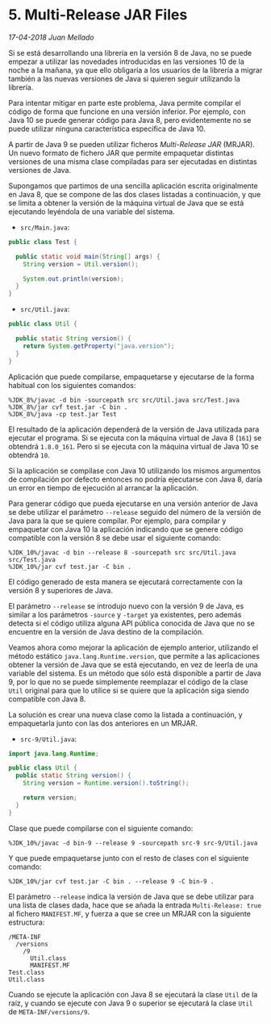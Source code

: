 # 5. Multi-Release JAR Files

_17-04-2018_ _Juan Mellado_

Si se está desarrollando una librería en la versión 8 de Java, no se puede empezar a utilizar las novedades introducidas en las versiones 10 de la noche a la mañana, ya que ello obligaría a los usuarios de la librería a migrar también a las nuevas versiones de Java si quieren seguir utilizando la librería.

Para intentar mitigar en parte este problema, Java permite compilar el código de forma que funcione en una versión inferior. Por ejemplo, con Java 10 se puede generar código para Java 8, pero evidentemente no se puede utilizar ninguna característica específica de Java 10.

A partir de Java 9 se pueden utilizar ficheros _Multi-Release JAR_ (MRJAR). Un nuevo formato de fichero JAR que permite empaquetar distintas versiones de una misma clase compiladas para ser ejecutadas en distintas versiones de Java.

Supongamos que partimos de una sencilla aplicación escrita originalmente en Java 8, que se compone de las dos clases listadas a continuación, y que se limita a obtener la versión de la máquina virtual de Java que se está ejecutando leyéndola de una variable del sistema.

- ```src/Main.java```:

```java
public class Test {

  public static void main(String[] args) {
    String version = Util.version();

    System.out.println(version);
  }
}
```

- ```src/Util.java```:

```java
public class Util {

  public static String version() {
    return System.getProperty("java.version");
  }
}
```

Aplicación que puede compilarse, empaquetarse y ejecutarse de la forma habitual con los siguientes comandos:

```text
%JDK_8%/javac -d bin -sourcepath src src/Util.java src/Test.java
%JDK_8%/jar cvf test.jar -C bin .
%JDK_8%/java -cp test.jar Test
```

El resultado de la aplicación dependerá de la versión de Java utilizada para ejecutar el programa. Si se ejecuta con la máquina virtual de Java 8 (```161```) se obtendrá ```1.8.0_161```. Pero si se ejecuta con la máquina virtual de Java 10 se obtendrá ```10```.

Si la aplicación se compilase con Java 10 utilizando los mismos argumentos de compilación por defecto entonces no podría ejecutarse con Java 8, daría un error en tiempo de ejecución al arrancar la aplicación.

Para generar código que pueda ejecutarse en una versión anterior de Java se debe utilizar el parámetro ```--release``` seguido del número de la versión de Java para la que se quiere compilar. Por ejemplo, para compilar y empaquetar con Java 10 la aplicación indicando que se genere código compatible con la versión 8 se debe usar el siguiente comando:

```text
%JDK_10%/javac -d bin --release 8 -sourcepath src src/Util.java src/Test.java
%JDK_10%/jar cvf test.jar -C bin .
```

El código generado de esta manera se ejecutará correctamente con la versión 8 y superiores de Java.

El parámetro ```--release``` se introdujo nuevo con la versión 9 de Java, es similar a los parámetros ```-source``` y ```-target``` ya existentes, pero además detecta si el código utiliza alguna API pública conocida de Java que no se encuentre en la versión de Java destino de la compilación.

Veamos ahora como mejorar la aplicación de ejemplo anterior, utilizando el método estático ```java.lang.Runtime.version```, que permite a las aplicaciones obtener la versión de Java que se está ejecutando, en vez de leerla de una variable del sistema. Es un método que sólo está disponible a partir de Java 9, por lo que no se puede simplemente reemplazar el código de la clase ```Util``` original para que lo utilice si se quiere que la aplicación siga siendo compatible con Java 8.

La solución es crear una nueva clase como la listada a continuación, y empaquetarla junto con las dos anteriores en un MRJAR.

- ```src-9/Util.java```:

```java
import java.lang.Runtime;

public class Util {
  public static String version() {
    String version = Runtime.version().toString();

    return version;
  }
}
```

Clase que puede compilarse con el siguiente comando:

```text
%JDK_10%/javac -d bin-9 --release 9 -sourcepath src-9 src-9/Util.java
```

Y que puede empaquetarse junto con el resto de clases con el siguiente comando:

```text
%JDK_10%/jar cvf test.jar -C bin . --release 9 -C bin-9 .
```

El parámetro ```--release``` indica la versión de Java que se debe utilizar para una lista de clases dada, hace que se añada la entrada ```Multi-Release: true``` al fichero ```MANIFEST.MF```, y fuerza a que se cree un MRJAR con la siguiente estructura:

```text
/META-INF
  /versions
    /9
      Util.class
      MANIFEST.MF
Test.class
Util.class
```

Cuando se ejecute la aplicación con Java 8 se ejecutará la clase ```Util``` de la raíz, y cuando se ejecute con Java 9 o superior se ejecutará la clase ```Util``` de ```META-INF/versions/9```.
